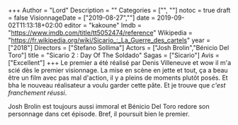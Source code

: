 +++
Author = "Lord"
Description = ""
Categories = ["", ""]
notoc = true
draft = false
VisionnageDate = ["2019-08-27",""]
date = 2019-09-02T11:13:18+02:00
editor = "kakoune"
Imdb = "https://www.imdb.com/title/tt5052474/reference"
Wikipedia = "https://fr.wikipedia.org/wiki/Sicario_:_La_Guerre_des_cartels"
year = ["2018"]
Directors = ["Stefano Sollima"]
Actors = ["Josh Brolin","Bénicio Del Toro"]
title = "Sicario 2 : Day Of The Soldado"
Sagas = ["Sicario"]
Avis = ["Excellent"]
+++
Le premier a été réalisé par Denis Villeneuve et wow il m'a scié dès le premier visionnage.
La mise en scène en jette et tout, ça a beau être un film avec pas mal d'action, il y a pleins de moments plutôt posés.
Et bha le nouveau réalisateur a voulu garder cette pâte.
Et je trouve que *c'est franchement réussi*.

Josh Brolin est toujours aussi immoral et Bénicio Del Toro redore son personnage dans cet épisode.
Bref, il poursuit bien le premier.
